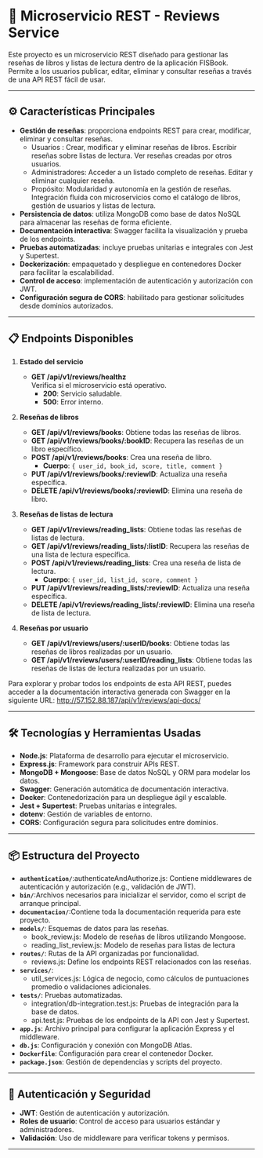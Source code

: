 # 📝 Microservicio REST - Reviews Service

Este proyecto es un microservicio REST diseñado para gestionar las reseñas de libros y listas de lectura dentro de la aplicación FISBook. Permite a los usuarios publicar, editar, eliminar y consultar reseñas a través de una API REST fácil de usar.

---

## ⚙️ **Características Principales**  

- **Gestión de reseñas**: proporciona endpoints REST para crear, modificar, eliminar y consultar reseñas.
  - Usuarios :
      Crear, modificar y eliminar reseñas de libros.
      Escribir reseñas sobre listas de lectura.
      Ver reseñas creadas por otros usuarios.
  - Administradores:
      Acceder a un listado completo de reseñas.
      Editar y eliminar cualquier reseña.
  - Propósito:
      Modularidad y autonomía en la gestión de reseñas.
      Integración fluida con microservicios como el catálogo de libros, gestión de usuarios y listas de lectura.  
- **Persistencia de datos**: utiliza MongoDB como base de datos NoSQL para almacenar las reseñas de forma eficiente.
- **Documentación interactiva**: Swagger facilita la visualización y prueba de los endpoints.  
- **Pruebas automatizadas**: incluye pruebas unitarias e integrales con Jest y Supertest.  
- **Dockerización**: empaquetado y despliegue en contenedores Docker para facilitar la escalabilidad.  
- **Control de acceso**: implementación de autenticación y autorización con JWT.  
- **Configuración segura de CORS**: habilitado para gestionar solicitudes desde dominios autorizados.  

---

## 📋 **Endpoints Disponibles**  

1. **Estado del servicio**  
   - **GET /api/v1/reviews/healthz**  
     Verifica si el microservicio está operativo.  
     - **200**: Servicio saludable.  
     - **500**: Error interno.  

2. **Reseñas de libros**  
   - **GET /api/v1/reviews/books**: Obtiene todas las reseñas de libros.  
   - **GET /api/v1/reviews/books/:bookID**: Recupera las reseñas de un libro específico.  
   - **POST /api/v1/reviews/books**: Crea una reseña de libro.  
     - **Cuerpo**: `{ user_id, book_id, score, title, comment }`  
   - **PUT /api/v1/reviews/books/:reviewID**: Actualiza una reseña específica.  
   - **DELETE /api/v1/reviews/books/:reviewID**: Elimina una reseña de libro.  

3. **Reseñas de listas de lectura**  
   - **GET /api/v1/reviews/reading_lists**: Obtiene todas las reseñas de listas de lectura.  
   - **GET /api/v1/reviews/reading_lists/:listID**: Recupera las reseñas de una lista de lectura específica.  
   - **POST /api/v1/reviews/reading_lists**: Crea una reseña de lista de lectura.  
     - **Cuerpo**: `{ user_id, list_id, score, comment }`  
   - **PUT /api/v1/reviews/reading_lists/:reviewID**: Actualiza una reseña específica.  
   - **DELETE /api/v1/reviews/reading_lists/:reviewID**: Elimina una reseña de lista de lectura.  

4. **Reseñas por usuario**  
   - **GET /api/v1/reviews/users/:userID/books**: Obtiene todas las reseñas de libros realizadas por un usuario.  
   - **GET /api/v1/reviews/users/:userID/reading_lists**: Obtiene todas las reseñas de listas de lectura realizadas por un usuario.
     
Para explorar y probar todos los endpoints de esta API REST, puedes acceder a la documentación interactiva generada con Swagger en la siguiente URL: http://57.152.88.187/api/v1/reviews/api-docs/

---

## 🛠️ **Tecnologías y Herramientas Usadas**  

- **Node.js**: Plataforma de desarrollo para ejecutar el microservicio.  
- **Express.js**: Framework para construir APIs REST.  
- **MongoDB + Mongoose**: Base de datos NoSQL y ORM para modelar los datos.  
- **Swagger**: Generación automática de documentación interactiva.  
- **Docker**: Contenedorización para un despliegue ágil y escalable.  
- **Jest + Supertest**: Pruebas unitarias e integrales.  
- **dotenv**: Gestión de variables de entorno.  
- **CORS**: Configuración segura para solicitudes entre dominios.  

---

## 📦 **Estructura del Proyecto**  

- **`authentication/`**:authenticateAndAuthorize.js: Contiene middlewares de autenticación y autorización (e.g., validación de JWT).
- **`bin/`**:Archivos necesarios para inicializar el servidor, como el script de arranque principal.
- **`documentacion/`**:Contiene toda la documentación requerida para este proyecto.
- **`models/`**: Esquemas de datos para las reseñas.
    - book_review.js: Modelo de reseñas de libros utilizando Mongoose.
    - reading_list_review.js: Modelo de reseñas para listas de lectura
- **`routes/`**: Rutas de la API organizadas por funcionalidad.
    - reviews.js: Define los endpoints REST relacionados con las reseñas.
- **`services/`**:
    - util_services.js: Lógica de negocio, como cálculos de puntuaciones promedio o validaciones adicionales.
- **`tests/`**: Pruebas automatizadas.
    - integration/db-integration.test.js: Pruebas de integración para la base de datos.
    - api.test.js: Pruebas de los endpoints de la API con Jest y Supertest.
- **`app.js`**: Archivo principal para configurar la aplicación Express y el middleware.
- **`db.js`**: Configuración y conexión con MongoDB Atlas. 
- **`Dockerfile`**: Configuración para crear el contenedor Docker.
- **`package.json`**: Gestión de dependencias y scripts del proyecto.

---

## 🔐 **Autenticación y Seguridad**  

- **JWT**: Gestión de autenticación y autorización.  
- **Roles de usuario**: Control de acceso para usuarios estándar y administradores.  
- **Validación**: Uso de middleware para verificar tokens y permisos.  

---
